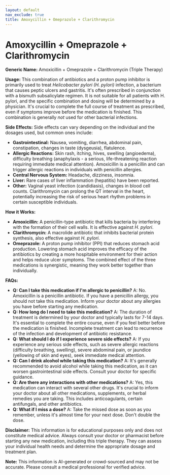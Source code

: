 ```yaml
---
layout: default
nav_exclude: true
title: Amoxycillin + Omeprazole + Clarithromycin
---
```


# Amoxycillin + Omeprazole + Clarithromycin

**Generic Name:** Amoxicillin + Omeprazole + Clarithromycin (Triple Therapy)

**Usage:** This combination of antibiotics and a proton pump inhibitor is primarily used to treat *Helicobacter pylori (H. pylori)* infection, a bacterium that causes peptic ulcers and gastritis.  It's often prescribed in conjunction with a bismuth subsalicylate regimen.  It is not suitable for all patients with H. pylori, and the specific combination and dosing will be determined by a physician. It's crucial to complete the full course of treatment as prescribed, even if symptoms improve before the medication is finished.  This combination is generally *not* used for other bacterial infections.


**Side Effects:**  Side effects can vary depending on the individual and the dosages used, but common ones include:

* **Gastrointestinal:** Nausea, vomiting, diarrhea, abdominal pain, constipation, changes in taste (dysgeusia), flatulence.
* **Allergic Reactions:** Skin rash, itching, hives, swelling (angioedema), difficulty breathing (anaphylaxis - a serious, life-threatening reaction requiring immediate medical attention).  Amoxicillin is a penicillin and can trigger allergic reactions in individuals with penicillin allergies.
* **Central Nervous System:** Headache, dizziness, insomnia.
* **Liver:**  Rare cases of liver inflammation (hepatitis) have been reported.
* **Other:**  Vaginal yeast infection (candidiasis), changes in blood cell counts.  Clarithromycin can prolong the QT interval in the heart, potentially increasing the risk of serious heart rhythm problems in certain susceptible individuals.


**How it Works:**

* **Amoxicillin:**  A penicillin-type antibiotic that kills bacteria by interfering with the formation of their cell walls. It is effective against *H. pylori*.
* **Clarithromycin:** A macrolide antibiotic that inhibits bacterial protein synthesis, also effective against *H. pylori*.
* **Omeprazole:** A proton pump inhibitor (PPI) that reduces stomach acid production.  Lowering stomach acid improves the efficacy of the antibiotics by creating a more hospitable environment for their action and helps reduce ulcer symptoms.  The combined effect of the three medications is synergistic, meaning they work better together than individually.

**FAQs:**

* **Q: Can I take this medication if I'm allergic to penicillin?**  A: No. Amoxicillin is a penicillin antibiotic.  If you have a penicillin allergy, you should not take this medication.  Inform your doctor about any allergies you have before starting any medication.
* **Q: How long do I need to take this medication?** A: The duration of treatment is determined by your doctor and typically lasts for 7-14 days.  It's essential to complete the entire course, even if you feel better before the medication is finished.  Incomplete treatment can lead to recurrence of the infection and development of antibiotic resistance.
* **Q: What should I do if I experience severe side effects?** A:  If you experience any serious side effects, such as severe allergic reactions (difficulty breathing, swelling), severe abdominal pain, or jaundice (yellowing of skin and eyes), seek immediate medical attention.
* **Q: Can I drink alcohol while taking this medication?** A:  It's generally recommended to avoid alcohol while taking this medication, as it can worsen gastrointestinal side effects. Consult your doctor for specific guidance.
* **Q: Are there any interactions with other medications?** A: Yes, this medication can interact with several other drugs.  It's crucial to inform your doctor about all other medications, supplements, or herbal remedies you are taking.  This includes anticoagulants, certain antifungals, and other antibiotics.
* **Q:  What if I miss a dose?** A: Take the missed dose as soon as you remember, unless it's almost time for your next dose.  Don't double the dose.


**Disclaimer:** This information is for educational purposes only and does not constitute medical advice. Always consult your doctor or pharmacist before starting any new medication, including this triple therapy. They can assess your individual health needs and determine the appropriate dosage and treatment plan.


**Note:** This information is AI-generated or crowd-sourced and may not be accurate. Please consult a medical professional for verified advice.